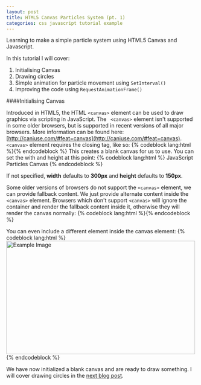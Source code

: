 ```yaml
---
layout: post
title: HTML5 Canvas Particles System (pt. 1) 
categories: css javascript tutorial example
---
```



Learning to make a simple particle system using HTML5 Canvas and Javascript. 

In this tutorial I will cover:

1. Initialising Canvas
2. Drawing circles
3. Simple animation for particle movement using `SetInterval()`
4. Improving the code using `RequestAnimationFrame()`

####Initialising Canvas

Introduced in HTML5, the HTML  ```<canvas>```  element can be used to draw graphics via scripting in JavaScript. The ``` <canvas>```  element isn't supported in some older browsers, but is supported in recent versions of all major browsers. More information can be found here: [http://caniuse.com/#feat=canvas](http://caniuse.com/#feat=canvas). ```<canvas>``` element requires the closing tag, like so:
{% codeblock lang:html %}<canvas id="myCanvas"></canvas>{% endcodeblock %}
This creates a blank canvas for us to use. You can set the with and height at this point:
{% codeblock lang:html %}<canvas id="myCanvas" width="500" height="300"> JavaScript Particles Canvas </canvas>{% endcodeblock %}
    
If not specified, **width** defaults to **300px** and **height** defaults to **150px**.

Some older versions of browsers do not support the ```<canvas>``` element, we can provide fallback content. We just provide alternate content inside the ```<canvas>``` element. Browsers which don't support ```<canvas>``` will ignore the container and render the fallback content inside it, otherwise they will render the canvas normally:
{% codeblock lang:html %}<canvas id="myCanvas" width="500" height="300"></canvas>{% endcodeblock %}

You can even include a different element inside the canvas element:
{% codeblock lang:html %}<canvas id="myCanvas" width="500" height="300"><img src="img/example.png" width="500" height="300" alt="Example Image"></canvas>{% endcodeblock %}
        

We have now initialized a blank canvas and are ready to draw something. I will cover drawing circles in the [next blog post](http://lili2311.github.io/blog/2014/11/16/HTML5-Canvas-Particle-System-pt2/).
